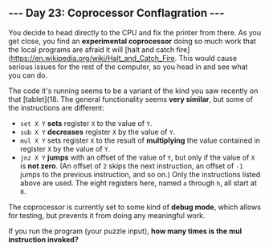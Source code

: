 ## --- Day 23: Coprocessor Conflagration ---
You decide to head directly to the CPU and fix the printer from there. As you get close, you find an **experimental coprocessor** doing so much work that the local programs are afraid it will [halt and catch fire](https://en.wikipedia.org/wiki/Halt_and_Catch_Fire. This would cause serious issues for the rest of the computer, so you head in and see what you can do.
 
The code it's running seems to be a variant of the kind you saw recently on that [tablet](18. The general functionality seems **very similar**, but some of the instructions are different:
 
- `set X Y` **sets** register `X` to the value of `Y`.
- `sub X Y` **decreases** register `X` by the value of `Y`.
- `mul X Y` sets register `X` to the result of **multiplying** the value contained in register `X` by the value of `Y`.
- `jnz X Y` **jumps** with an offset of the value of `Y`, but only if the value of `X` is **not zero**. (An offset of `2` skips the next instruction, an offset of `-1` jumps to the previous instruction, and so on.)
Only the instructions listed above are used. The eight registers here, named `a` through `h`, all start at `0`.
 
The coprocessor is currently set to some kind of **debug mode**, which allows for testing, but prevents it from doing any meaningful work.
 
If you run the program (your puzzle input), **how many times is the mul instruction invoked?**
 